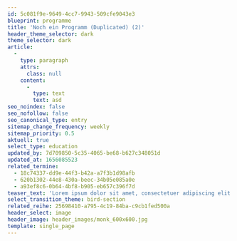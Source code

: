 ```yaml
---
id: 5c081f9e-9649-4cc7-9943-509cfe9043e3
blueprint: programme
title: 'Noch ein Programm (Duplicated) (2)'
header_theme_selector: dark
theme_selector: dark
article:
  -
    type: paragraph
    attrs:
      class: null
    content:
      -
        type: text
        text: asd
seo_noindex: false
seo_nofollow: false
seo_canonical_type: entry
sitemap_change_frequency: weekly
sitemap_priority: 0.5
aktuell: true
select_type: education
updated_by: 7d709850-5c35-4065-be68-b627c348051d
updated_at: 1656085523
related_termine:
  - 18c74337-dd9e-44f3-b42a-a7f3b1d98afb
  - 620b1302-44e8-430a-beec-34b05e085a0e
  - a93ef8c6-0b64-4bf8-b905-eb657c396f7d
teaser_text: 'Lorem ipsum dolor sit amet, consectetuer adipiscing elit. Aenean commodo ligula eget dolor. Aenean massa. Cum sociis natoque penatibus et magnis dis parturient montes, nascetur ridiculus mus. Donec qu'
select_transition_theme: bird-section
related_reihe: 25698410-a795-4c19-84ba-c9cb1fed500a
header_select: image
header_image: header_images/monk_600x600.jpg
template: single_page
---
```

